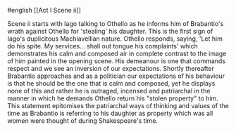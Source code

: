 #english 
[[Act I Scene ii]]

Scene ii starts with Iago talking to Othello as he informs him of Brabantio's wrath against Othello for 'stealing' his daughter. This is the first sign of Iago's duplicitous Machiavellian nature. Othello responds, saying, 'Let him do his spite. My services... shall out tongue his complaints' which demonstrates his calm and composed air in complete contrast to the image of him painted in the opening scene. His demeanour is one that commands respect and we see an inversion of our expectations. Shortly thereafter Brabantio approaches and as a politician our expectations of his behaviour is that he should be the one that is calm and composed, yet he displays none of this and rather he is outraged, incensed and patriarchal in the manner in which he demands Othello return his "stolen property" to him. This statement epitomises the patriarchal ways of thinking and values of the time as Brabantio is referring to his daughter as property which was all women were thought of during Shakespeare's time. 